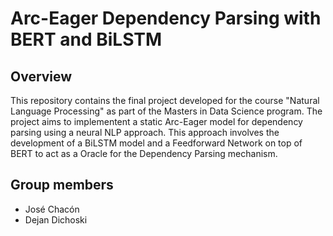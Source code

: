 # Arc-Eager Dependency Parsing with BERT and BiLSTM 

## Overview

This repository contains the final project developed for the course "Natural Language Processing" as part of the Masters in Data Science program. The project aims to implementent a static Arc-Eager model for dependency parsing using a neural NLP approach. This approach involves the development of a BiLSTM model and a Feedforward Network on top of BERT to act as a Oracle for the Dependency Parsing mechanism.

## Group members

* José Chacón
* Dejan Dichoski
